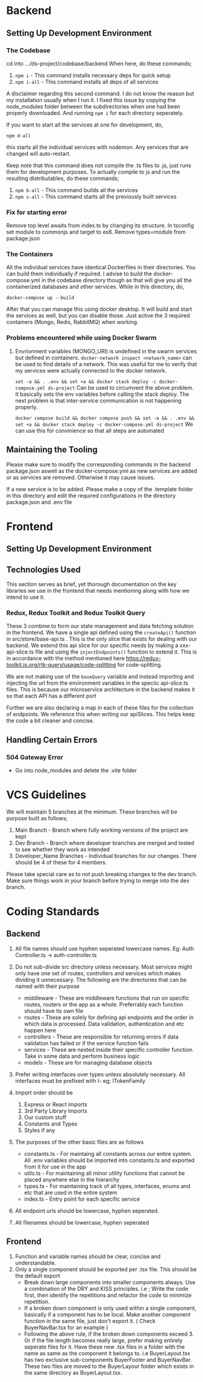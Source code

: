 # Backend

## Setting Up Development Environment

### The Codebase

cd into .../ds-project/codebase/backend
When here, do these commands;

1. `npm i` - This command installs necessary deps for quick setup
2. `npm i-all` - This command installs all deps of all services

A disclaimer regarding this second command. I do not know the reason but my installation usually when I run it. I fixed this issue by copying the node_modules folder between the subdirectories when one had been properly downloaded. And running `npm i` for each directory seperately.

If you want to start all the services at one for development, do,

`npm d-all`

this starts all the individual services with nodemon. Any services that are changed will auto-restart.

Keep note that this command does not compile the .ts files to .js, just runs them for development purposes. To actually compile to js and run the resulting distributables, do these commands;

1. `npm b-all` - This command builds all the services
2. `npm s-all` - This command starts all the previously built services

### Fix for starting error

Remove top level awaits from index.ts by changing its structure.
In tsconfig set module to commonjs and target to es6.
Remove types=module from package.json

### The Containers

All the individual services have identical Dockerfiles in their directories. You can build them individually if required. I advise to build the docker-compose.yml in the codebase directory though as that will give you all the containerized databases and other services. While in this directory, do,

`docker-compose up --build`

After that you can manage this using docker desktop. It will build and start the services as well, but you can disable those. Just active the 3 required containers (Mongo, Redis, RabbitMQ) when working.

### Problems encountered while using Docker Swarm

1. Envrionment variables (MONGO_URI) is undefined in the swarm services but defined in containers.
   `docker-network inspect <network_name>` can be used to find details of a network. This was useful for me to verify that my services were actually connected to the docker network.

   `set -a && . .env && set +a && docker stack deploy -c docker-compose.yml ds-project` Can be used to circumvent the above problem. It basically sets the env variables before calling the stack deploy.
   The next problem is that inter-service communication is not happening properly.

   `docker compose build && docker compose push && set -a && . .env && set +a && docker stack deploy -c docker-compose.yml ds-project` We can use this for convinience so that all steps are automated

## Maintaining the Tooling

Please make sure to modify the corresponding commands in the backend package.json aswell as the docker-compose.yml as new services are added or as services are removed. Otherwise it may cause issues.

If a new service is to be added. Please make a copy of the .template folder in this directory and edit the required configurations in the directory package.json and .env file

# Frontend

## Setting Up Development Environment

## Technologies Used

This section serves as brief, yet thorough documentation on the key libraries we use in the frontend that needs mentioning along with how we intend to use it.

### Redux, Redux Toolkit and Redux Toolkit Query

These 3 combine to form our state management and data fetching solution in the frontend. We have a single api defined using the `createApi()` function in src/store/base-api.ts . This is the only slice that exists for dealing with our backend. We extend this api slice for our specific needs by making a xxx-api-slice.ts file and using the `injectEndpoints()` function to extend it. This is in accordance with the method mentioned here https://redux-toolkit.js.org/rtk-query/usage/code-splitting for code-splitting.

We are not making use of the `baseQuery` variable and instead importing and injecting the url from the environment variables in the speciic api-slice.ts files. This is because our microservice architecture in the backend makes it so that each API has a different port

Further we are also declaring a map in each of these files for the collection of endpoints. We reference this when writing our apiSlices. This helps keep the code a bit cleaner and concise.

## Handling Certain Errors

### 504 Gateway Error

- Go into node_modules and delete the .vite folder

# VCS Guidelines

We will maintain 5 branches at the minimum. These branches will be purpose built as follows;

1.  Main Branch - Branch where fully working versions of the project are kept
2.  Dev Branch - Branch where developer branches are merged and tested to see whether they work as intended
3.  Developer_Name Branches - Individual branches for our changes. There should be 4 of these for 4 members.

Please take special care as to not push breaking changes to the dev branch. Make sure things work in your branch before trying to merge into the dev branch.

# Coding Standards

## Backend

1. All file names should use hyphen seperated lowercase names. Eg: Auth Controller.ts -> auth-controller.ts
2. Do not sub-divide src directory unless necessary. Most services might only have one set of routes, controllers and services which makes dividing it unnecessary. The following are the directories that can be named with their purpose
   - middleware - These are middleware functions that run on specific routes, routers or the app as a whole. Preferrably each function should have its own file
   - routes - These are solely for defining api endpoints and the order in which data is processed. Data validation, authentication and etc happen here
   - controllers - These are responsible for returning errors if data validation has failed or if the service function fails
   - services - These are nested inside their specific controller function. Take in some data and perform business logic
   - models - These are for managing database objects
3. Prefer writing interfaces over types unless absolutely necessary. All interfaces must be prefixed with I- eg; ITokenFamily
4. Import order should be

   1. Express or React imports
   2. 3rd Party Library Imports
   3. Our custom stuff
   4. Constants and Types
   5. Styles if any

5. The purposes of the other basic files are as follows
   - constants.ts - For maintaing all constants across our entire system. All .env variables should be imported into constants.ts and exported from it for use in the app
   - utils.ts - For maintaining all minor utility functions that cannot be placed anywhere else in the hierarchy
   - types.ts - For maintaining track of all types, interfaces, enums and etc that are used in the entire system
   - index.ts - Entry point for each specific service
6. All endpoint urls should be lowercase, hyphen seperated.
7. All filenames should be lowercase, hyphen seperated

## Frontend

1. Function and variable names should be clear, concise and understandable.
2. Only a single component should be exported per .tsx file. This should be the default export
   - Break down large components into smaller components always. Use a combination of the DRY and KISS principles. i.e ; Write the code first, then identify the repetitions and refactor the code to minimize repetition.
   - If a broken down component is only used within a single component, basically if a component has to be local. Make another component function in the same file, just don't export it. ( Check BuyerNavBar.tsx for an example )
   - Following the above rule, if the broken down components exceed 3. Or if the file length becomes really large, prefer making entirely seperate files for it. Have these new .tsx files in a folder with the name as same as the component it belongs to. i.e BuyerLayout.tsx has two exclusive sub-components BuyerFooter and BuyerNavBar. These two files are moved to the BuyerLayour folder which exists in the same directory as BuyerLayout.tsx.
